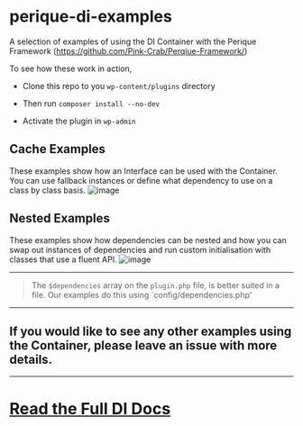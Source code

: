 # perique-di-examples

A selection of examples of using the DI Container with the Perique Framework (https://github.com/Pink-Crab/Perqiue-Framework/)

To see how these work in action, 

* Clone this repo to you `wp-content/plugins` directory
* Then run `composer install --no-dev`

* Activate the plugin in `wp-admin`


## Cache Examples

These examples show how an Interface can be used with the Container. You can use fallback instances or define what dependency to use on a class by class basis.
![image](https://user-images.githubusercontent.com/28779094/147719032-139112c7-7c86-4430-9286-273e1e973b4d.png)


## Nested Examples

These examples show how dependencies can be nested and how you can swap out instances of dependencies and run custom initialisation with classes that use a fluent API.
![image](https://user-images.githubusercontent.com/28779094/147719060-b3f35dc5-8a8a-4974-9c0b-4c3a57bfd40c.png)

*** 


> The `$dependencies` array on the `plugin.php` file, is better suited in a file. Our examples do this using `config/dependencies.php'

***

## If you would like to see any other examples using the Container, please leave an issue with more details.

***

# [Read the Full DI Docs](https://perique.info/core/DI/)
